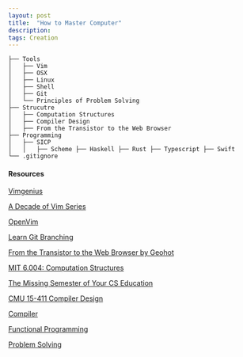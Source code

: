 ```yaml
---
layout: post
title:  "How to Master Computer"
description: 
tags: Creation
---
```


```
├── Tools
│   ├── Vim
│   ├── OSX 
│   ├── Linux
│   ├── Shell
│   ├── Git
│   └── Principles of Problem Solving
├── Strucutre
│   ├── Computation Structures
│   ├── Compiler Design
│   ├── From the Transistor to the Web Browser
├── Programming
│   ├── SICP
│   │   ├── Scheme ├── Haskell ├── Rust ├── Typescript ├── Swift
└── .gitignore

```

#### Resources

[Vimgenius](http://vimgenius.com/lessons/vim-intro)

[A Decade of Vim Series](https://www.semicolonandsons.com/series/A-Decade-of-Vim)

[OpenVim](https://www.openvim.com/)

[Learn Git Branching](https://learngitbranching.js.org/?demo)

[From the Transistor to the Web Browser by Geohot](https://github.com/geohot/fromthetransistor)

[MIT 6.004: Computation Structures](https://web.archive.org/web/20191227205825/https://6004.mit.edu/web/fall19/resources/lectures)

[The Missing Semester of Your CS Education](https://missing.csail.mit.edu/)

[CMU 15-411 Compiler Design](https://www.cs.cmu.edu/~janh/courses/411/18/resources.html)

[Compiler](https://github.com/allenleein/knowledge-base/tree/gh-pages/%3C00%3ECompiler)

[Functional Programming](https://github.com/allenleein/knowledge-base/tree/gh-pages/%3C00%3E-Functional-Programming)

[Problem Solving](https://github.com/allenleein/knowledge-base/tree/gh-pages/%3C00%3EProblem%20Solving)


